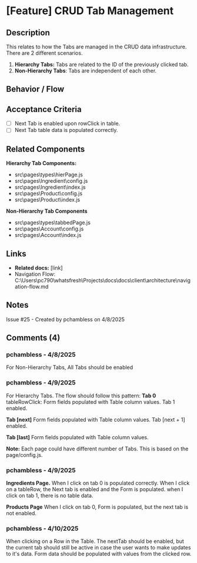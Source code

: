 # [Feature] CRUD Tab Management

## Description
This relates to how the Tabs are managed in the CRUD data infrastructure.  There are 2 different scenarios.

1.  **Hierarchy Tabs:**  Tabs are related to the ID of the previously clicked tab.
2.  **Non-Hierarchy Tabs**:  Tabs are independent of each other.


## Behavior / Flow
<!-- How the feature works from a user perspective -->

## Acceptance Criteria
- [ ] Next Tab is enabled upon rowClick in table.
- [ ] Next Tab table data is populated correctly.

## Related Components
**Hierarchy Tab Components:**

- src\pages\types\hierPage.js
- src\pages\Ingredient\config.js
- src\pages\Ingredient\index.js
- src\pages\Product\config.js
- src\pages\Product\index.js

**Non-Hierarchy Tab Components**

- src\pages\types\tabbedPage.js
- src\pages\Account\config.js
- src\pages\Account\index.js

## Links
- **Related docs:** [link]
- Navigation Flow: C:\Users\pc790\whatsfresh\Projects\docs\docs\client\architecture\navigation-flow.md

## Notes



Issue #25 - Created by pchambless on 4/8/2025


## Comments (4)

### pchambless - 4/8/2025
For Non-Hierarchy Tabs, All Tabs should be enabled

### pchambless - 4/9/2025
For Hierarchy Tabs.  The flow should follow this pattern:
**Tab 0** tableRowClick:
Form fields populated with Table column values.
Tab 1 enabled.

**Tab [next]**
Form fields populated with Table column values.
Tab [next + 1] enabled.

**Tab [last]**
Form fields populated with Table column values.

**Note:**  Each page could have different number of Tabs.  This is based on the page/config.js.



### pchambless - 4/9/2025
**Ingredients Page.**
When I click on tab 0 is populated correctly.  When I click on a tableRow, the Next tab is enabled and the Form is populated.
when I click on tab 1, there is no table data.

**Products Page**
When I click on tab 0, Form is populated, but the next tab is not enabled.

### pchambless - 4/10/2025
When clicking on a Row in the Table.  The nextTab should be enabled, but the current tab should still be active in case the user wants to make updates to it's data.  Form data should be populated with values from the clicked row.


